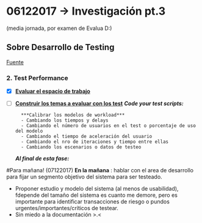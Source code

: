 # 06122017 -> Investigación pt.3
(media jornada, por examen de Evalua D:)

## Sobre Desarrollo de Testing
[Fuente](http://searchsoftwarequality.techtarget.com/answer/How-to-conduct-performance-stress-load-testing-without-tools)

### 2. Test Performance
- [x] [**Evaluar el espacio de trabajo**](https://github.com/AnnBenavides/Practica2/blob/master/Bitacora/04122017.md#2-test-performance)
- [ ] [**Construir los temas a evaluar con los test**](https://github.com/AnnBenavides/Practica2/blob/master/Bitacora/05122017.md) 
	***Code your test scripts:***

		***Calibrar los modelos de workload***
		- Cambiando los tiempos y delays
		- Cambiando el número de usuarios en el test o porcentaje de uso del modelo
		- Cambiando el tiempo de aceleración del usuario
		- Cambiando el nro de iteraciones y tiempo entre ellas
		- Cambiando los escenarios o datos de testeo

	***Al final de esta fase:***

#Para mañana! (07122017)
**En la mañana** : hablar con el area de desarrollo para fijar un segmento objetivo del sistema para ser testeado. 
- Proponer estudio y modelo del sistema (al menos de usabilidad), fdepende del tamaño del sistema es cuanto me demore, pero es importante para identificar transacciones de riesgo o pundos urgentes/importantes/críticos de testear.
- Sin miedo a la documentación >.<
